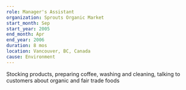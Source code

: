 ```yaml
---
role: Manager's Assistant
organization: Sprouts Organic Market
start_month: Sep
start_year: 2005
end_month: Apr
end_year: 2006
duration: 8 mos
location: Vancouver, BC, Canada
cause: Environment
---
```

Stocking products, preparing coffee, washing and cleaning, talking to customers about organic and fair trade foods

